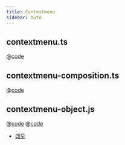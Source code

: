 ```yaml
---
title: Contextmenu
sidebar: auto
---
```


## contextmenu.ts
@[code](@/docs/fe-dev/code-snippets/Helper/contextmenu/contextmenu.ts)

## contextmenu-composition.ts
@[code](@/docs/fe-dev/code-snippets/Helper/contextmenu/contextmenu-composition.ts)

## contextmenu-object.js
@[code](@/docs/fe-dev/code-snippets/Helper/contextmenu/contextmenu-object.js)
@[code](@/docs/fe-dev/code-snippets/Helper/contextmenu/contextmenu-object.html)

- [데모](https://chodragon9.github.io/one-piece/docs/fe-dev/code-snippets/Helper/contextmenu/contextmenu-object.html)
